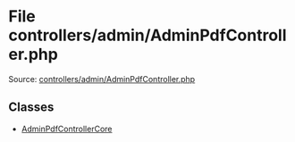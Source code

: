 File controllers/admin/AdminPdfController.php
=========

Source: [controllers/admin/AdminPdfController.php](https://github.com/PrestaShop/PrestaShop/blob/1.6.0.1/controllers/admin/AdminPdfController.php)


Classes
-------

* [AdminPdfControllerCore](class.AdminPdfControllerCore.md)

